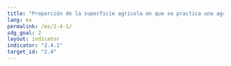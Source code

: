 ```yaml
---
title: "Proporción de la superficie agrícola en que se practica una agricultura productiva y sostenible"
lang: es
permalink: /es/2-4-1/
sdg_goal: 2
layout: indicator
indicator: "2.4.1"
target_id: "2.4"
---
```


